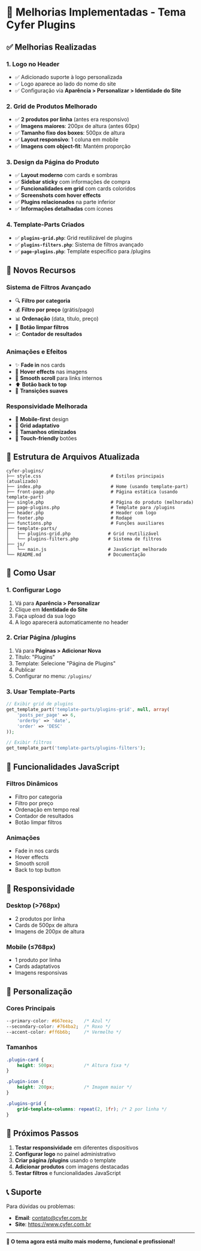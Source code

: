# 🎉 Melhorias Implementadas - Tema Cyfer Plugins

## ✅ **Melhorias Realizadas**

### **1. Logo no Header**
- ✅ Adicionado suporte à logo personalizada
- ✅ Logo aparece ao lado do nome do site
- ✅ Configuração via **Aparência > Personalizar > Identidade do Site**

### **2. Grid de Produtos Melhorado**
- ✅ **2 produtos por linha** (antes era responsivo)
- ✅ **Imagens maiores**: 200px de altura (antes 60px)
- ✅ **Tamanho fixo dos boxes**: 500px de altura
- ✅ **Layout responsivo**: 1 coluna em mobile
- ✅ **Imagens com object-fit**: Mantém proporção

### **3. Design da Página do Produto**
- ✅ **Layout moderno** com cards e sombras
- ✅ **Sidebar sticky** com informações de compra
- ✅ **Funcionalidades em grid** com cards coloridos
- ✅ **Screenshots com hover effects**
- ✅ **Plugins relacionados** na parte inferior
- ✅ **Informações detalhadas** com ícones

### **4. Template-Parts Criados**
- ✅ **`plugins-grid.php`**: Grid reutilizável de plugins
- ✅ **`plugins-filters.php`**: Sistema de filtros avançado
- ✅ **`page-plugins.php`**: Template específico para /plugins

## 🎨 **Novos Recursos**

### **Sistema de Filtros Avançado**
- 🔍 **Filtro por categoria**
- 💰 **Filtro por preço** (grátis/pago)
- 📊 **Ordenação** (data, título, preço)
- 🧹 **Botão limpar filtros**
- 📈 **Contador de resultados**

### **Animações e Efeitos**
- ✨ **Fade in** nos cards
- 🎯 **Hover effects** nas imagens
- 📱 **Smooth scroll** para links internos
- ⬆️ **Botão back to top**
- 🎨 **Transições suaves**

### **Responsividade Melhorada**
- 📱 **Mobile-first** design
- 🔄 **Grid adaptativo**
- 📏 **Tamanhos otimizados**
- 🎯 **Touch-friendly** botões

## 📁 **Estrutura de Arquivos Atualizada**

```
cyfer-plugins/
├── style.css                          # Estilos principais (atualizado)
├── index.php                          # Home (usando template-part)
├── front-page.php                     # Página estática (usando template-part)
├── single.php                         # Página do produto (melhorada)
├── page-plugins.php                   # Template para /plugins
├── header.php                         # Header com logo
├── footer.php                         # Rodapé
├── functions.php                      # Funções auxiliares
├── template-parts/
│   ├── plugins-grid.php              # Grid reutilizável
│   └── plugins-filters.php           # Sistema de filtros
├── js/
│   └── main.js                       # JavaScript melhorado
└── README.md                         # Documentação
```

## 🚀 **Como Usar**

### **1. Configurar Logo**
1. Vá para **Aparência > Personalizar**
2. Clique em **Identidade do Site**
3. Faça upload da sua logo
4. A logo aparecerá automaticamente no header

### **2. Criar Página /plugins**
1. Vá para **Páginas > Adicionar Nova**
2. Título: "Plugins"
3. Template: Selecione "Página de Plugins"
4. Publicar
5. Configurar no menu: `/plugins/`

### **3. Usar Template-Parts**
```php
// Exibir grid de plugins
get_template_part('template-parts/plugins-grid', null, array(
    'posts_per_page' => 6,
    'orderby' => 'date',
    'order' => 'DESC'
));

// Exibir filtros
get_template_part('template-parts/plugins-filters');
```

## 🎯 **Funcionalidades JavaScript**

### **Filtros Dinâmicos**
- Filtro por categoria
- Filtro por preço
- Ordenação em tempo real
- Contador de resultados
- Botão limpar filtros

### **Animações**
- Fade in nos cards
- Hover effects
- Smooth scroll
- Back to top button

## 📱 **Responsividade**

### **Desktop (>768px)**
- 2 produtos por linha
- Cards de 500px de altura
- Imagens de 200px de altura

### **Mobile (≤768px)**
- 1 produto por linha
- Cards adaptativos
- Imagens responsivas

## 🎨 **Personalização**

### **Cores Principais**
```css
--primary-color: #667eea;    /* Azul */
--secondary-color: #764ba2;  /* Roxo */
--accent-color: #ff6b6b;     /* Vermelho */
```

### **Tamanhos**
```css
.plugin-card {
    height: 500px;           /* Altura fixa */
}

.plugin-icon {
    height: 200px;           /* Imagem maior */
}

.plugins-grid {
    grid-template-columns: repeat(2, 1fr); /* 2 por linha */
}
```

## 🔧 **Próximos Passos**

1. **Testar responsividade** em diferentes dispositivos
2. **Configurar logo** no painel administrativo
3. **Criar página /plugins** usando o template
4. **Adicionar produtos** com imagens destacadas
5. **Testar filtros** e funcionalidades JavaScript

## 📞 **Suporte**

Para dúvidas ou problemas:
- **Email**: contato@cyfer.com.br
- **Site**: https://www.cyfer.com.br

---

**🎉 O tema agora está muito mais moderno, funcional e profissional!** 
